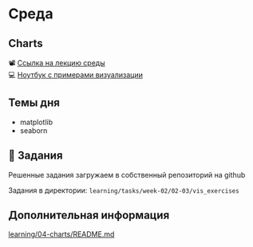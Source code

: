 # Среда
## Charts

📽 [Ссылка на лекцию среды](https://youtu.be/EwClT3QmvMg)  
💻 [Ноутбук с примерами визуализации](../learning/04-charts/matplotlib.ipynb)

## Темы дня
- matplotlib
- seaborn

## 📌 Задания
Решенные задания загружаем в собственный репозиторий на github

Задания в директории:
`learning/tasks/week-02/02-03/vis_exercises`

## Дополнительная информация
[learning/04-charts/README.md](../learning/04-charts/README.md)
